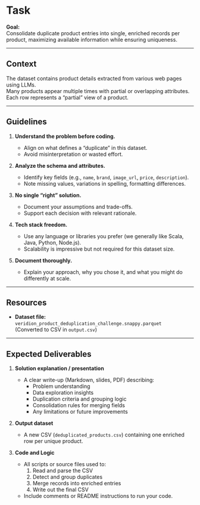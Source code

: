 # Task

**Goal:**  
Consolidate duplicate product entries into single, enriched records per product, maximizing available information while ensuring uniqueness.

---

## Context

The dataset contains product details extracted from various web pages using LLMs.  
Many products appear multiple times with partial or overlapping attributes. Each row represents a “partial” view of a product.

---

## Guidelines

1. **Understand the problem before coding.**

   - Align on what defines a “duplicate” in this dataset.
   - Avoid misinterpretation or wasted effort.

2. **Analyze the schema and attributes.**

   - Identify key fields (e.g., `name`, `brand`, `image_url`, `price`, `description`).
   - Note missing values, variations in spelling, formatting differences.

3. **No single “right” solution.**

   - Document your assumptions and trade-offs.
   - Support each decision with relevant rationale.

4. **Tech stack freedom.**

   - Use any language or libraries you prefer (we generally like Scala, Java, Python, Node.js).
   - Scalability is impressive but not required for this dataset size.

5. **Document thoroughly.**
   - Explain your approach, why you chose it, and what you might do differently at scale.

---

## Resources

- **Dataset file:**  
  `veridion_product_deduplication_challenge.snappy.parquet`  
  (Converted to CSV in `output.csv`)

---

## Expected Deliverables

1. **Solution explanation / presentation**

   - A clear write-up (Markdown, slides, PDF) describing:
     - Problem understanding
     - Data exploration insights
     - Duplication criteria and grouping logic
     - Consolidation rules for merging fields
     - Any limitations or future improvements

2. **Output dataset**

   - A new CSV (`deduplicated_products.csv`) containing one enriched row per unique product.

3. **Code and Logic**
   - All scripts or source files used to:
     1. Read and parse the CSV
     2. Detect and group duplicates
     3. Merge records into enriched entries
     4. Write out the final CSV
   - Include comments or README instructions to run your code.
